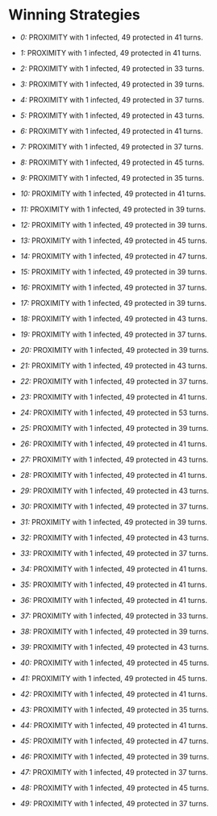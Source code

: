 # Winning Strategies

* _0:_ PROXIMITY with 1 infected, 49 protected in 41 turns.


* _1:_ PROXIMITY with 1 infected, 49 protected in 41 turns.


* _2:_ PROXIMITY with 1 infected, 49 protected in 33 turns.


* _3:_ PROXIMITY with 1 infected, 49 protected in 39 turns.


* _4:_ PROXIMITY with 1 infected, 49 protected in 37 turns.


* _5:_ PROXIMITY with 1 infected, 49 protected in 43 turns.


* _6:_ PROXIMITY with 1 infected, 49 protected in 41 turns.


* _7:_ PROXIMITY with 1 infected, 49 protected in 37 turns.


* _8:_ PROXIMITY with 1 infected, 49 protected in 45 turns.


* _9:_ PROXIMITY with 1 infected, 49 protected in 35 turns.


* _10:_ PROXIMITY with 1 infected, 49 protected in 41 turns.


* _11:_ PROXIMITY with 1 infected, 49 protected in 39 turns.


* _12:_ PROXIMITY with 1 infected, 49 protected in 39 turns.


* _13:_ PROXIMITY with 1 infected, 49 protected in 45 turns.


* _14:_ PROXIMITY with 1 infected, 49 protected in 47 turns.


* _15:_ PROXIMITY with 1 infected, 49 protected in 39 turns.


* _16:_ PROXIMITY with 1 infected, 49 protected in 37 turns.


* _17:_ PROXIMITY with 1 infected, 49 protected in 39 turns.


* _18:_ PROXIMITY with 1 infected, 49 protected in 43 turns.


* _19:_ PROXIMITY with 1 infected, 49 protected in 37 turns.


* _20:_ PROXIMITY with 1 infected, 49 protected in 39 turns.


* _21:_ PROXIMITY with 1 infected, 49 protected in 43 turns.


* _22:_ PROXIMITY with 1 infected, 49 protected in 37 turns.


* _23:_ PROXIMITY with 1 infected, 49 protected in 41 turns.


* _24:_ PROXIMITY with 1 infected, 49 protected in 53 turns.


* _25:_ PROXIMITY with 1 infected, 49 protected in 39 turns.


* _26:_ PROXIMITY with 1 infected, 49 protected in 41 turns.


* _27:_ PROXIMITY with 1 infected, 49 protected in 43 turns.


* _28:_ PROXIMITY with 1 infected, 49 protected in 41 turns.


* _29:_ PROXIMITY with 1 infected, 49 protected in 43 turns.


* _30:_ PROXIMITY with 1 infected, 49 protected in 37 turns.


* _31:_ PROXIMITY with 1 infected, 49 protected in 39 turns.


* _32:_ PROXIMITY with 1 infected, 49 protected in 43 turns.


* _33:_ PROXIMITY with 1 infected, 49 protected in 37 turns.


* _34:_ PROXIMITY with 1 infected, 49 protected in 41 turns.


* _35:_ PROXIMITY with 1 infected, 49 protected in 41 turns.


* _36:_ PROXIMITY with 1 infected, 49 protected in 41 turns.


* _37:_ PROXIMITY with 1 infected, 49 protected in 33 turns.


* _38:_ PROXIMITY with 1 infected, 49 protected in 39 turns.


* _39:_ PROXIMITY with 1 infected, 49 protected in 43 turns.


* _40:_ PROXIMITY with 1 infected, 49 protected in 45 turns.


* _41:_ PROXIMITY with 1 infected, 49 protected in 45 turns.


* _42:_ PROXIMITY with 1 infected, 49 protected in 41 turns.


* _43:_ PROXIMITY with 1 infected, 49 protected in 35 turns.


* _44:_ PROXIMITY with 1 infected, 49 protected in 41 turns.


* _45:_ PROXIMITY with 1 infected, 49 protected in 47 turns.


* _46:_ PROXIMITY with 1 infected, 49 protected in 39 turns.


* _47:_ PROXIMITY with 1 infected, 49 protected in 37 turns.


* _48:_ PROXIMITY with 1 infected, 49 protected in 45 turns.


* _49:_ PROXIMITY with 1 infected, 49 protected in 37 turns.


